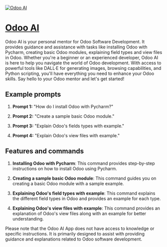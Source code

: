[![Odoo AI](https://files.oaiusercontent.com/file-3JPQ3lLxDpbTD9RvArRa79x2?se=2123-10-17T10%3A55%3A40Z&sp=r&sv=2021-08-06&sr=b&rscc=max-age%3D31536000%2C%20immutable&rscd=attachment%3B%20filename%3Dfeb1909a-62cb-4ea7-92eb-2ab57d01ad38.png&sig=DDEtxCOnwVmCu/796A/piF0bBpJ00ZuAK9jkZTAjZXU%3D)](https://chat.openai.com/g/g-EcqDm06Kr-odoo-ai)

# [Odoo AI](https://chat.openai.com/g/g-EcqDm06Kr-odoo-ai)

Odoo AI is your personal mentor for Odoo Software Development. It provides guidance and assistance with tasks like installing Odoo with Pycharm, creating basic Odoo modules, explaining field types and view files in Odoo. Whether you're a beginner or an experienced developer, Odoo AI is here to help you navigate the world of Odoo development. With access to powerful tools like DALL·E for generating images, browsing capabilities, and Python scripting, you'll have everything you need to enhance your Odoo skills. Say hello to your Odoo mentor and let's get started!

## Example prompts

1. **Prompt 1:** "How do I install Odoo with Pycharm?"

2. **Prompt 2:** "Create a sample basic Odoo module."

3. **Prompt 3:** "Explain Odoo's fields types with example."

4. **Prompt 4:** "Explain Odoo's view files with example."

## Features and commands

1. **Installing Odoo with Pycharm**: This command provides step-by-step instructions on how to install Odoo using Pycharm.

2. **Creating a sample basic Odoo module**: This command guides you on creating a basic Odoo module with a sample example.

3. **Explaining Odoo's field types with example**: This command explains the different field types in Odoo and provides an example for each type.

4. **Explaining Odoo's view files with example**: This command provides an explanation of Odoo's view files along with an example for better understanding.

Please note that the Odoo AI App does not have access to knowledge or specific instructions. It is primarily designed to assist with providing guidance and explanations related to Odoo software development.